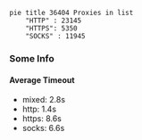 
```mermaid
pie title 36404 Proxies in list
    "HTTP" : 23145
    "HTTPS": 5350
    "SOCKS" : 11945
```

### Some Info
#### Average Timeout

- mixed: 2.8s
- http: 1.4s
- https: 8.6s
- socks: 6.6s